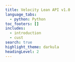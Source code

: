 ```yaml
---
title: Velocity Lean API v1.0
language_tabs:
  - python: Python
toc_footers: []
includes:
  - introduction
  - cust
search: true
highlight_theme: darkula
headingLevel: 2
---
```

